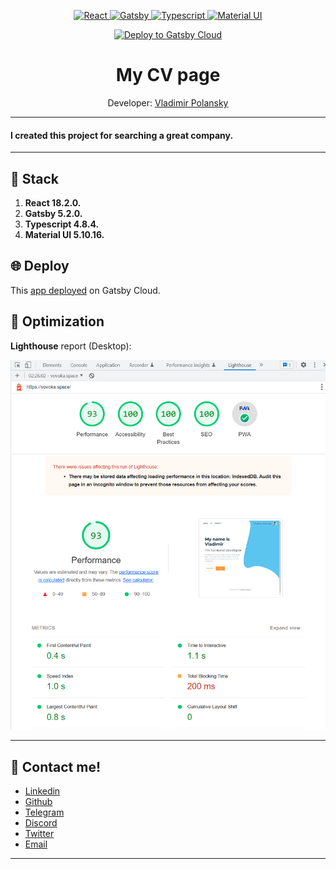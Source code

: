 <p align="center">
  <a href="https://reactjs.org/">
    <img alt="React" src="https://upload.wikimedia.org/wikipedia/commons/thumb/a/a7/React-icon.svg/2300px-React-icon.svg.png" width="60" />
  </a>
  <a href="https://www.gatsbyjs.com/">
    <img alt="Gatsby" src="https://www.gatsbyjs.com/Gatsby-Monogram.svg" width="60" />
  </a>
  <a href="https://www.typescriptlang.org/">
    <img alt="Typescript" src="https://upload.wikimedia.org/wikipedia/commons/thumb/4/4c/Typescript_logo_2020.svg/1200px-Typescript_logo_2020.svg.png" width="60" />
  </a>
  <a href="https://mui.com/">
    <img alt="Material UI" src="https://cdn.worldvectorlogo.com/logos/material-ui-1.svg" width="60" />
  </a>
</p>
<p align="center">
  <a href="https://vovoka.space/">
    <img src="https://www.gatsbyjs.com/deploynow.svg" alt="Deploy to Gatsby Cloud">
  </a>
</p>

<h1 align="center">
  My CV page
</h1>
<p align="center">
  Developer: <a href="https://vovoka.space/">Vladimir Polansky</a>
</p>

***
#### I created this project for searching a great company.
***

## :hammer: Stack

1.  **React 18.2.0.**
2.  **Gatsby 5.2.0.**
3.  **Typescript 4.8.4.**
4.  **Material UI 5.10.16.**

## :globe_with_meridians: Deploy

This [app deployed](https://vovoka.space/) on Gatsby Cloud.

## :rocket: Optimization

**Lighthouse** report (Desktop):

![w](/src/static/2022-12-09_02_26_34-Frontend_developer_CV_%20About_me.png)

***
## :incoming_envelope: Contact me!

 - [Linkedin](https://www.linkedin.com/in/areawed/)
 - [Github](https://github.com/vovoka-path)
 - [Telegram](https://t.me/vovoka)
 - [Discord](https://discordapp.com/users/919948615399665675/)
 - [Twitter](https://twitter.com/HocWmVhqQoDVK9m)
 - [Email](mailto:vovoka.path@gmail.com)

 ***
